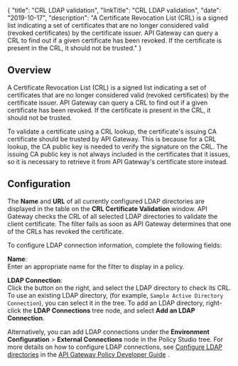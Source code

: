 {
"title": "CRL LDAP validation",
"linkTitle": "CRL LDAP validation",
"date": "2019-10-17",
"description": "A Certificate Revocation List (CRL) is a signed list indicating a set of certificates that are no longer considered valid (revoked certificates) by the certificate issuer. API Gateway can query a CRL to find out if a given certificate has been revoked. If the certificate is present in the CRL, it should not be trusted."
}
﻿
<div id="p_certificate_crl_ldap_over">

Overview
--------

A Certificate Revocation List (CRL) is a signed list indicating a set of certificates that are no longer considered valid (revoked certificates) by the certificate issuer. API Gateway can query a CRL to find out if a given certificate has been revoked. If the certificate is present in the CRL, it should not be trusted.

To validate a certificate using a CRL lookup, the certificate's issuing CA certificate should be trusted by API Gateway. This is because for a CRL lookup, the CA public key is needed to verify the signature on the CRL. The issuing CA public key is not always included in the certificates that it issues, so it is necessary to retrieve it from API Gateway's certificate store instead.

</div>

<div id="p_certificate_crl_ldap_conf">

Configuration
-------------

The **Name**
and **URL**
of all currently configured LDAP directories are displayed in the table on the **CRL Certificate Validation**
window. API Gateway checks the CRL of all selected LDAP directories to validate the client certificate. The filter fails as soon as API Gateway determines that one of the CRLs has revoked the certificate.

To configure LDAP connection information, complete the following fields:

**Name**:\
Enter an appropriate name for the filter to display in a policy.

**LDAP Connection**:\
Click the button on the right, and select the LDAP directory to check its CRL. To use an existing LDAP directory, (for example, `Sample Active Directory Connection`), you can select it in the tree. To add an LDAP directory, right-click the **LDAP Connections**
tree node, and select **Add an LDAP Connection**.

Alternatively, you can add LDAP connections under the **Environment Configuration** > **External Connections**
node in the Policy Studio tree. For more details on how to configure LDAP connections, see
[Configure LDAP directories](/csh?context=617&product=prod-api-gateway-77)
in the
[API Gateway Policy Developer Guide](/bundle/APIGateway_77_PolicyDevGuide_allOS_en_HTML5/)
.

</div>
